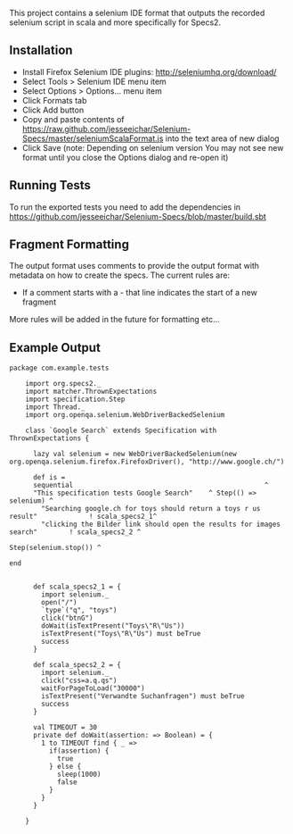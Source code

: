 This project contains a selenium IDE format that outputs the recorded selenium script in scala and more specifically for Specs2.  


Installation
------------

 * Install Firefox Selenium IDE plugins:  http://seleniumhq.org/download/
 * Select Tools > Selenium IDE menu item
 * Select Options > Options... menu item
 * Click Formats tab
 * Click Add button
 * Copy and paste contents of https://raw.github.com/jesseeichar/Selenium-Specs/master/seleniumScalaFormat.js into the text area of new dialog
 * Click Save (note: Depending on selenium version You may not see new format until you close the Options dialog and re-open it)


Running Tests
-------------

To run the exported tests you need to add the dependencies in https://github.com/jesseeichar/Selenium-Specs/blob/master/build.sbt

Fragment Formatting
-------------------

The output format uses comments to provide the output format with metadata on how to create the specs.  The current rules are:

  * If a comment starts with a - that line indicates the start of a new fragment

More rules will be added in the future for formatting etc...

Example Output
--------------

    package com.example.tests

		import org.specs2._
		import matcher.ThrownExpectations
		import specification.Step
		import Thread._
		import org.openqa.selenium.WebDriverBackedSelenium

		class `Google Search` extends Specification with ThrownExpectations { 

		  lazy val selenium = new WebDriverBackedSelenium(new org.openqa.selenium.firefox.FirefoxDriver(), "http://www.google.ch/")

		  def is = 
		  sequential                                                ^
		  "This specification tests Google Search"    ^ Step(() => selenium) ^ 
		    "Searching google.ch for toys should return a toys r us result"             ! scala_specs2_1^
		    "clicking the Bilder link should open the results for images search"        ! scala_specs2_2 ^
		                                                                                Step(selenium.stop()) ^
		                                                                                end


		  def scala_specs2_1 = {
		    import selenium._
		    open("/")
		    `type`("q", "toys")
		    click("btnG")
		    doWait(isTextPresent("Toys\"R\"Us"))
		    isTextPresent("Toys\"R\"Us") must beTrue
		    success
		  }

		  def scala_specs2_2 = {
		    import selenium._
		    click("css=a.q.qs")
		    waitForPageToLoad("30000")
		    isTextPresent("Verwandte Suchanfragen") must beTrue
		    success
		  }

		  val TIMEOUT = 30
		  private def doWait(assertion: => Boolean) = {
		    1 to TIMEOUT find { _ =>
		      if(assertion) {
		        true
		      } else {
		        sleep(1000)
		        false
		      }
		    }
		  }

		}
		
		
		